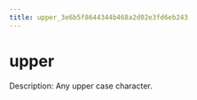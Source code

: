 ```yaml
---
title: upper_3e6b5f8644344b468a2d02e3fd6eb243
---
```


# upper

Description: Any upper case character.